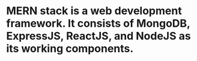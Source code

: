 # MERN stack is a web development framework. It consists of MongoDB, ExpressJS, ReactJS, and NodeJS as its working components.
